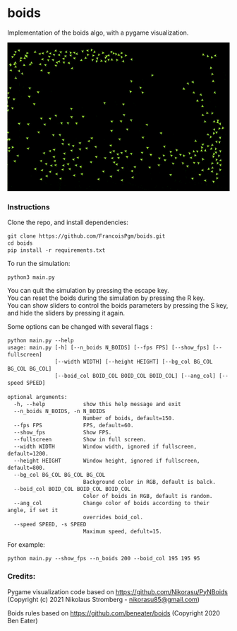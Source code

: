 # boids
Implementation of the boids algo, with a pygame visualization.

![Example GIF](example.gif)

### Instructions

Clone the repo, and install dependencies:

```
git clone https://github.com/FrancoisPgm/boids.git
cd boids
pip install -r requirements.txt
```

To run the simulation:
```
python3 main.py
```

You can quit the simulation by pressing the escape key.\
You can reset the boids during the simulation by pressing the R key.\
You can show sliders to control the boids parameters by pressing the S key, and hide the sliders by pressing it again.

Some options can be changed with several flags :
```
python main.py --help
usage: main.py [-h] [--n_boids N_BOIDS] [--fps FPS] [--show_fps] [--fullscreen]
               [--width WIDTH] [--height HEIGHT] [--bg_col BG_COL BG_COL BG_COL]
               [--boid_col BOID_COL BOID_COL BOID_COL] [--ang_col] [--speed SPEED]

optional arguments:
  -h, --help            show this help message and exit
  --n_boids N_BOIDS, -n N_BOIDS
                        Number of boids, default=150.
  --fps FPS             FPS, default=60.
  --show_fps            Show FPS.
  --fullscreen          Show in full screen.
  --width WIDTH         Window width, ignored if fullscreen, default=1200.
  --height HEIGHT       Window height, ignored if fullscreen, default=800.
  --bg_col BG_COL BG_COL BG_COL
                        Background color in RGB, default is balck.
  --boid_col BOID_COL BOID_COL BOID_COL
                        Color of boids in RGB, default is random.
  --ang_col             Change color of boids according to their angle, if set it
                        overrides boid_col.
  --speed SPEED, -s SPEED
                        Maximum speed, defult=15.
```

For example:
```
python main.py --show_fps --n_boids 200 --boid_col 195 195 95
```


### Credits:

Pygame visualization code based on https://github.com/Nikorasu/PyNBoids (Copyright (c) 2021  Nikolaus Stromberg - nikorasu85@gmail.com)

Boids rules based on https://github.com/beneater/boids (Copyright 2020 Ben Eater)
